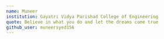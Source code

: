 ```yaml
---
name: Muneer 
institution: Gayatri Vidya Parishad College of Engineering
quote: Believe in what you do and let the dreams come true
github_user: muneersyed156
---
```

